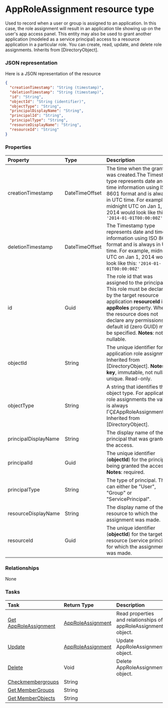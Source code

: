 # AppRoleAssignment resource type

Used to record when a user or group is assigned to an application. In this case, the role assignment will result in an application tile showing up on the user's app access panel. This entity may also be used to grant another application (modeled as a service principal) access to a resource application in a particular role. You can create, read, update, and delete role assignments. Inherits from [DirectoryObject].

### JSON representation

Here is a JSON representation of the resource

<!-- {
  "blockType": "resource",
  "optionalProperties": [

  ],
  "@odata.type": "microsoft.graph.AppRoleAssignment"
}-->

```json
{
  "creationTimestamp": "String (timestamp)",
  "deletionTimestamp": "String (timestamp)",
  "id": "String",
  "objectId": "String (identifier)",
  "objectType": "String",
  "principalDisplayName": "String",
  "principalId": "String",
  "principalType": "String",
  "resourceDisplayName": "String",
  "resourceId": "String"
}

```
### Properties
| Property	   | Type	|Description|
|:---------------|:--------|:----------|
|creationTimestamp|DateTimeOffset|The time when the grant was created.The Timestamp type represents date and time information using ISO 8601 format and is always in UTC time. For example, midnight UTC on Jan 1, 2014 would look like this: `'2014-01-01T00:00:00Z'`|
|deletionTimestamp|DateTimeOffset|The Timestamp type represents date and time information using ISO 8601 format and is always in UTC time. For example, midnight UTC on Jan 1, 2014 would look like this: `'2014-01-01T00:00:00Z'`|
|id|Guid|The role id that was assigned to the principal.  This role must be declared by the target resource application **resourceId** in its **appRoles** property. Where the resource does not declare any permissions, a default id (zero GUID) must be specified.                            **Notes**: not nullable.            |
|objectId|String|The unique identifier for the application role assignment. Inherited from [DirectoryObject].                            **Notes**: **key**, immutable, not nullable, unique.             Read-only.|
|objectType|String|A string that identifies the object type. For application role assignments the value is always ΓÇ£AppRoleAssignmentΓÇ¥. Inherited from [DirectoryObject].|
|principalDisplayName|String|The display name of the principal that was granted the access.|
|principalId|Guid|The unique identifier (**objectId**) for the principal being granted the access.                            **Notes**: required.            |
|principalType|String|The type of principal.  This can either be "User", "Group" or "ServicePrincipal".|
|resourceDisplayName|String|The display name of the resource to which the assignment was made.|
|resourceId|Guid|The unique identifier (**objectId**) for the target resource (service principal) for which the assignment was made.|

### Relationships
None


### Tasks

| Task		   | Return Type	|Description|
|:---------------|:--------|:----------|
|[Get AppRoleAssignment](../api/approleassignment_get.md) | [AppRoleAssignment](approleassignment.md) |Read properties and relationships of appRoleAssignment object.|
|[Update](../api/approleassignment_update.md) | [AppRoleAssignment](approleassignment.md)	|Update AppRoleAssignment object. |
|[Delete](../api/approleassignment_delete.md) | Void	|Delete AppRoleAssignment object. |
|[Checkmembergroups](../api/approleassignment_checkmembergroups.md)|String||
|[Get MemberGroups](../api/approleassignment_getmembergroups.md)|String||
|[Get MemberObjects](../api/approleassignment_getmemberobjects.md)|String||

<!-- uuid: b6d9cfe6-84b9-4cfd-8fb5-c51d71863a7d
2015-10-16 16:12:40 UTC -->
<!-- {
  "type": "#page.annotation",
  "description": "AppRoleAssignment resource",
  "keywords": "",
  "section": "documentation",
  "tocPath": ""
}-->